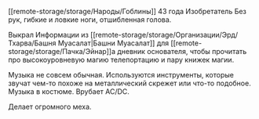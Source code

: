 [[remote-storage/storage/Народы/Гоблины]] 43 года
Изобретатель
Без рук, гибкие и ловкие ноги, отшибленная голова.

Выкрал Информации из [[remote-storage/storage/Организации/Эрд/Тхарва/Башня Муасалат|Башни Муасалат]] для [[remote-storage/storage/Пачка/Эйнар]]а дневник основателя, чтобы прочитать про высокоуровневую магию телепортацию и пару книжек магии. 

Музыка не совсем обычная. Используются инструменты, которые звучат чем-то похоже на металлический скрежет или что-то подобное. Музыка в костюме. Врубает AC/DC.

Делает огромного меха.